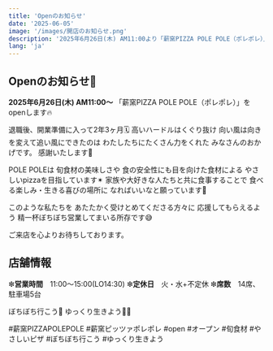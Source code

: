 ```yaml
---
title: 'Openのお知らせ'
date: '2025-06-05'
image: '/images/開店のお知らせ.png'
description: '2025年6月26日(木) AM11:00より「薪窯PIZZA POLE POLE（ポレポレ）」をopenします。退職後2年3ヶ月の準備期間を経て、ついに開店です。'
lang: 'ja'
---
```


## Openのお知らせ📢

**2025年6月26日(木) AM11:00〜**
「薪窯PIZZA POLE POLE（ポレポレ）」を
openします🔥

退職後、開業準備に入って2年3ヶ月🗓️
高いハードルはくぐり抜け
向い風は向きを変えて追い風にできたのは
わたしたちにたくさん力をくれた
みなさんのおかげです。
感謝いたします🤍

POLE POLEは
旬食材の美味しさや 食の安全性にも目を向けた食材による
やさしいpizzaを目指しています✴︎
家族や大好きな人たちと共に食事することで
食べる楽しみ・生きる喜びの場所に
なればいいなと願っています🌿

このような私たちを
あたたかく受けとめてくださる方々に
応援してもらえるよう
精一杯ぼちぼち営業してまいる所存です😅

ご来店を心よりお待ちしております。

## 店舗情報

❇︎**営業時間**　11:00〜15:00(LO14:30)
❇︎**定休日**　火・水+不定休
❇︎**席数**　14席、駐車場5台

ぼちぼち行こう👣
ゆっくり生きよう🐢➿

#薪窯PIZZAPOLEPOLE #薪窯ピッツァポレポレ #open #オープン #旬食材 #やさしいピザ #ぼちぼち行こう #ゆっくり生きよう

